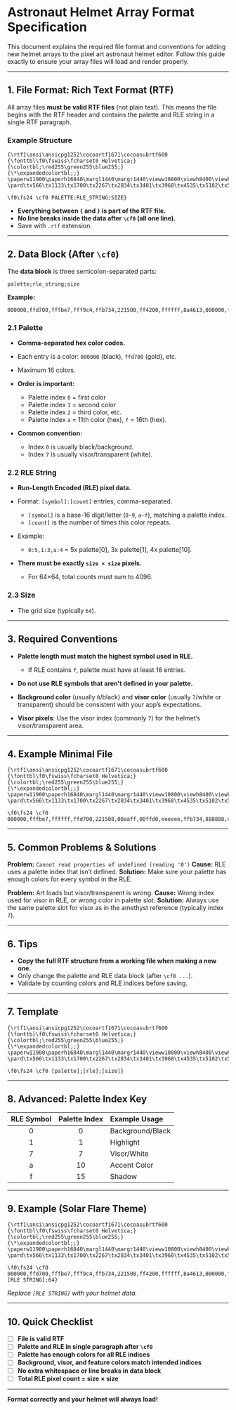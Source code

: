 # Astronaut Helmet Array Format Specification

This document explains the required file format and conventions for adding new helmet arrays to the pixel art astronaut helmet editor.
Follow this guide exactly to ensure your array files will load and render properly.

---

## 1. File Format: **Rich Text Format (RTF)**

All array files **must be valid RTF files** (not plain text).
This means the file begins with the RTF header and contains the palette and RLE string in a single RTF paragraph.

### Example Structure

```rtf
{\rtf1\ansi\ansicpg1252\cocoartf1671\cocoasubrtf600
{\fonttbl\f0\fswiss\fcharset0 Helvetica;}
{\colortbl;\red255\green255\blue255;}
{\*\expandedcolortbl;;}
\paperw11900\paperh16840\margl1440\margr1440\vieww10800\viewh8400\viewkind0
\pard\tx566\tx1133\tx1700\tx2267\tx2834\tx3401\tx3968\tx4535\tx5102\tx5669\tx6236\tx6803\pardirnatural\partightenfactor0

\f0\fs24 \cf0 PALETTE;RLE_STRING;SIZE}
```

* **Everything between `{` and `}` is part of the RTF file.**
* **No line breaks inside the data after `\cf0` (all one line).**
* Save with `.rtf` extension.

---

## 2. Data Block (After `\cf0`)

The **data block** is three semicolon-separated parts:

```
palette;rle_string;size
```

**Example:**

```
000000,ffd700,fffbe7,fff9c4,ffb734,221508,ff4200,ffffff,8a4613,000000,f97400,e15b00,b74a00,00ffff,000000,333333;7:20,6:1,...;64
```

### 2.1 Palette

* **Comma-separated hex color codes.**
* Each entry is a color: `000000` (black), `ffd700` (gold), etc.
* Maximum 16 colors.
* **Order is important:**

  * Palette index `0` = first color
  * Palette index `1` = second color
  * Palette index `2` = third color, etc.
  * Palette index `a` = 11th color (hex), `f` = 16th (hex).
* **Common convention:**

  * Index `0` is usually black/background.
  * Index `7` is usually visor/transparent (white).

### 2.2 RLE String

* **Run-Length Encoded (RLE) pixel data.**

* Format: `[symbol]:[count]` entries, comma-separated.

  * `[symbol]` is a base-16 digit/letter (`0-9`, `a-f`), matching a palette index.
  * `[count]` is the number of times this color repeats.

* Example:

  * `0:5,1:3,a:4` = 5x palette\[0], 3x palette\[1], 4x palette\[10].

* **There must be exactly `size × size` pixels.**

  * For 64×64, total counts must sum to 4096.

### 2.3 Size

* The grid size (typically `64`).

---

## 3. Required Conventions

* **Palette length must match the highest symbol used in RLE.**

  * If RLE contains `f`, palette must have at least 16 entries.
* **Do not use RLE symbols that aren't defined in your palette.**
* **Background color** (usually `0`/black) and **visor color** (usually `7`/white or transparent) should be consistent with your app’s expectations.
* **Visor pixels**: Use the visor index (commonly `7`) for the helmet’s visor/transparent area.

---

## 4. Example Minimal File

```rtf
{\rtf1\ansi\ansicpg1252\cocoartf1671\cocoasubrtf600
{\fonttbl\f0\fswiss\fcharset0 Helvetica;}
{\colortbl;\red255\green255\blue255;}
{\*\expandedcolortbl;;}
\paperw11900\paperh16840\margl1440\margr1440\vieww10800\viewh8400\viewkind0
\pard\tx566\tx1133\tx1700\tx2267\tx2834\tx3401\tx3968\tx4535\tx5102\tx5669\tx6236\tx6803\pardirnatural\partightenfactor0

\f0\fs24 \cf0 000000,fffbe7,ffffff,ffd700,221508,00aaff,00ffd0,eeeeee,ffb734,888888,cccccc,888888,ff4200,00ffff,9932cc,aa3366;0:32,7:32,...;64}
```

---

## 5. Common Problems & Solutions

**Problem:** `Cannot read properties of undefined (reading '0')`
**Cause:** RLE uses a palette index that isn’t defined.
**Solution:** Make sure your palette has enough colors for every symbol in the RLE.

**Problem:** Art loads but visor/transparent is wrong.
**Cause:** Wrong index used for visor in RLE, or wrong color in palette slot.
**Solution:** Always use the same palette slot for visor as in the amethyst reference (typically index `7`).

---

## 6. Tips

* **Copy the full RTF structure from a working file when making a new one.**
* Only change the palette and RLE data block (after `\cf0 ...`).
* Validate by counting colors and RLE indices before saving.

---

## 7. Template

```rtf
{\rtf1\ansi\ansicpg1252\cocoartf1671\cocoasubrtf600
{\fonttbl\f0\fswiss\fcharset0 Helvetica;}
{\colortbl;\red255\green255\blue255;}
{\*\expandedcolortbl;;}
\paperw11900\paperh16840\margl1440\margr1440\vieww10800\viewh8400\viewkind0
\pard\tx566\tx1133\tx1700\tx2267\tx2834\tx3401\tx3968\tx4535\tx5102\tx5669\tx6236\tx6803\pardirnatural\partightenfactor0

\f0\fs24 \cf0 [palette];[rle];[size]}
```

---

## 8. Advanced: Palette Index Key

| RLE Symbol | Palette Index | Example Usage    |
| :--------: | :-----------: | :--------------- |
|      0     |       0       | Background/Black |
|      1     |       1       | Highlight        |
|      7     |       7       | Visor/White      |
|      a     |       10      | Accent Color     |
|      f     |       15      | Shadow           |

---

## 9. Example (Solar Flare Theme)

```rtf
{\rtf1\ansi\ansicpg1252\cocoartf1671\cocoasubrtf600
{\fonttbl\f0\fswiss\fcharset0 Helvetica;}
{\colortbl;\red255\green255\blue255;}
{\*\expandedcolortbl;;}
\paperw11900\paperh16840\margl1440\margr1440\vieww10800\viewh8400\viewkind0
\pard\tx566\tx1133\tx1700\tx2267\tx2834\tx3401\tx3968\tx4535\tx5102\tx5669\tx6236\tx6803\pardirnatural\partightenfactor0

\f0\fs24 \cf0 000000,ffd700,fffbe7,fff9c4,ffb734,221508,ff4200,ffffff,8a4613,000000,f97400,e15b00,b74a00,00ffff,000000,333333;[RLE STRING];64}
```

*Replace `[RLE STRING]` with your helmet data.*

---

## 10. Quick Checklist

* [ ] **File is valid RTF**
* [ ] **Palette and RLE in single paragraph after `\cf0`**
* [ ] **Palette has enough colors for all RLE indices**
* [ ] **Background, visor, and feature colors match intended indices**
* [ ] **No extra whitespace or line breaks in data block**
* [ ] **Total RLE pixel count = size × size**

---

**Format correctly and your helmet will always load!**
